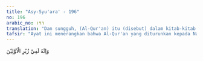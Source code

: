 ```yaml
---
title: "Asy-Syu'ara' - 196"
no: 196
arabic_no: ١٩٦
translation: "Dan sungguh, (Al-Qur'an) itu (disebut) dalam kitab-kitab orang yang terdahulu."
tafsir: "Ayat ini menerangkan bahwa Al-Qur'an yang diturunkan kepada Nabi Muhammad itu telah diisyaratkan dalam kitab-kitab Allah yang diturunkan kepada para rasul-Nya terdahulu. Dalam ayat yang lain Allah berfirman:\n\nDan (ingatlah) ketika Isa putra Maryam berkata, \"Wahai Bani Israil! Sesungguhnya aku utusan Allah kepadamu, yang membenarkan kitab (yang turun) sebelumku, yaitu Taurat dan memberi kabar gembira dengan seorang rasul yang akan datang setelahku, yang namanya Ahmad (Muhammad).\" (as-saff/61: 6).\n\nDi samping adanya isyarat-isyarat akan turun-Nya Al-Qur'an dalam kitab-kitab yang diturunkan kepada para rasul terdahulu, juga telah ada nubuat-nubuat tentang akan diutusnya Nabi Muhammad. Sekalipun kitab Taurat yang sekarang telah dicampuri tangan-tangan manusia, ada yang ditambah, dikurangi, dan sebagainya, namun masih terdapat ayat-ayat yang menjelaskan kedatangan Nabi Muhammad sebagai rasul terakhir dan membawa syariat yang sempurna. Firman Allah:\n\n(Yaitu) orang-orang yang mengikuti Rasul, Nabi yang ummi (tidak bisa baca tulis) yang (namanya) mereka dapati tertulis di dalam Taurat dan Injil yang ada pada mereka, yang menyuruh mereka berbuat yang makruf dan mencegah dari yang mungkar, dan yang menghalalkan segala yang baik bagi mereka dan mengharamkan segala yang buruk bagi mereka, dan membebaskan beban-beban dan belenggu-belenggu yang ada pada mereka. Adapun orang-orang yang beriman kepadanya, memuliakannya, menolongnya dan mengikuti cahaya yang terang yang diturunkan kepadanya (Al-Qur'an), mereka itulah orang-orang beruntung. (al-A'raf/7: 157)"
---
```

وَاِنَّهٗ لَفِيْ زُبُرِ الْاَوَّلِيْنَ  